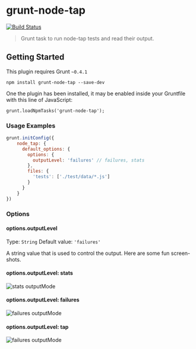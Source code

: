 # grunt-node-tap
[![Build Status](https://travis-ci.org/maxnachlinger/grunt-node-tap.png?branch=master)](https://travis-ci.org/maxnachlinger/grunt-node-tap)
> Grunt task to run node-tap tests and read their output.

## Getting Started
This plugin requires Grunt `~0.4.1` 
```shell
npm install grunt-node-tap --save-dev
```

One the plugin has been installed, it may be enabled inside your Gruntfile with this line of JavaScript: 
```js
grunt.loadNpmTasks('grunt-node-tap');
```

### Usage Examples
```js
grunt.initConfig({
    node_tap: {
      default_options: {
        options: {
          outputLevel: 'failures' // failures, stats
        },
        files: {
          'tests': ['./test/data/*.js']
        }
      }
    }
})
```

### Options

#### options.outputLevel
Type: `String`
Default value: `'failures'`

A string value that is used to control the output. Here are some fun screen-shots.

#### options.outputLevel: stats
![stats outputMode](https://raw.github.com/maxnachlinger/grunt-node-tap/master/doc/stats.png)

#### options.outputLevel: failures
![failures outputMode](https://raw.github.com/maxnachlinger/grunt-node-tap/master/doc/failures.png)

#### options.outputLevel: tap
![failures outputMode](https://raw.github.com/maxnachlinger/grunt-node-tap/master/doc/tap.png)
